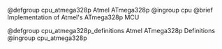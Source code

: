 @defgroup   cpu_atmega328p Atmel ATmega328p
@ingroup    cpu
@brief      Implementation of Atmel's ATmega328p MCU

@defgroup   cpu_atmega328p_definitions Atmel ATmega328p Definitions
@ingroup    cpu_atmega328p
